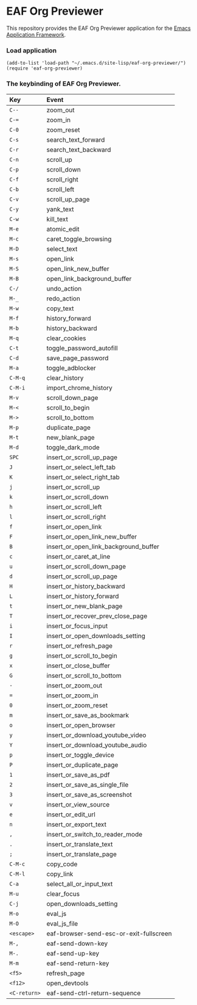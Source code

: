 # EAF Org Previewer
This repository provides the EAF Org Previewer application for the [Emacs Application Framework](https://github.com/emacs-eaf/emacs-application-framework).

### Load application

```Elisp
(add-to-list 'load-path "~/.emacs.d/site-lisp/eaf-org-previewer/")
(require 'eaf-org-previewer)
```

### The keybinding of EAF Org Previewer.

| Key   | Event   |
| :---- | :------ |
| `C--` | zoom_out |
| `C-=` | zoom_in |
| `C-0` | zoom_reset |
| `C-s` | search_text_forward |
| `C-r` | search_text_backward |
| `C-n` | scroll_up |
| `C-p` | scroll_down |
| `C-f` | scroll_right |
| `C-b` | scroll_left |
| `C-v` | scroll_up_page |
| `C-y` | yank_text |
| `C-w` | kill_text |
| `M-e` | atomic_edit |
| `M-c` | caret_toggle_browsing |
| `M-D` | select_text |
| `M-s` | open_link |
| `M-S` | open_link_new_buffer |
| `M-B` | open_link_background_buffer |
| `C-/` | undo_action |
| `M-_` | redo_action |
| `M-w` | copy_text |
| `M-f` | history_forward |
| `M-b` | history_backward |
| `M-q` | clear_cookies |
| `C-t` | toggle_password_autofill |
| `C-d` | save_page_password |
| `M-a` | toggle_adblocker |
| `C-M-q` | clear_history |
| `C-M-i` | import_chrome_history |
| `M-v` | scroll_down_page |
| `M-<` | scroll_to_begin |
| `M->` | scroll_to_bottom |
| `M-p` | duplicate_page |
| `M-t` | new_blank_page |
| `M-d` | toggle_dark_mode |
| `SPC` | insert_or_scroll_up_page |
| `J` | insert_or_select_left_tab |
| `K` | insert_or_select_right_tab |
| `j` | insert_or_scroll_up |
| `k` | insert_or_scroll_down |
| `h` | insert_or_scroll_left |
| `l` | insert_or_scroll_right |
| `f` | insert_or_open_link |
| `F` | insert_or_open_link_new_buffer |
| `B` | insert_or_open_link_background_buffer |
| `c` | insert_or_caret_at_line |
| `u` | insert_or_scroll_down_page |
| `d` | insert_or_scroll_up_page |
| `H` | insert_or_history_backward |
| `L` | insert_or_history_forward |
| `t` | insert_or_new_blank_page |
| `T` | insert_or_recover_prev_close_page |
| `i` | insert_or_focus_input |
| `I` | insert_or_open_downloads_setting |
| `r` | insert_or_refresh_page |
| `g` | insert_or_scroll_to_begin |
| `x` | insert_or_close_buffer |
| `G` | insert_or_scroll_to_bottom |
| `-` | insert_or_zoom_out |
| `=` | insert_or_zoom_in |
| `0` | insert_or_zoom_reset |
| `m` | insert_or_save_as_bookmark |
| `o` | insert_or_open_browser |
| `y` | insert_or_download_youtube_video |
| `Y` | insert_or_download_youtube_audio |
| `p` | insert_or_toggle_device |
| `P` | insert_or_duplicate_page |
| `1` | insert_or_save_as_pdf |
| `2` | insert_or_save_as_single_file |
| `3` | insert_or_save_as_screenshot |
| `v` | insert_or_view_source |
| `e` | insert_or_edit_url |
| `n` | insert_or_export_text |
| `,` | insert_or_switch_to_reader_mode |
| `.` | insert_or_translate_text |
| `;` | insert_or_translate_page |
| `C-M-c` | copy_code |
| `C-M-l` | copy_link |
| `C-a` | select_all_or_input_text |
| `M-u` | clear_focus |
| `C-j` | open_downloads_setting |
| `M-o` | eval_js |
| `M-O` | eval_js_file |
| `<escape>` | eaf-browser-send-esc-or-exit-fullscreen |
| `M-,` | eaf-send-down-key |
| `M-.` | eaf-send-up-key |
| `M-m` | eaf-send-return-key |
| `<f5>` | refresh_page |
| `<f12>` | open_devtools |
| `<C-return>` | eaf-send-ctrl-return-sequence |

